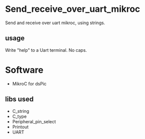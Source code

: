 # Send_receive_over_uart_mikroc
Send and receive over uart mikroc, using strings.

## usage
Write "help" to a Uart terminal. No caps.

# Software
- MikroC for dsPic
## libs used
- C_string
- C_type
- Peripheral_pin_select
- Printout
- UART
